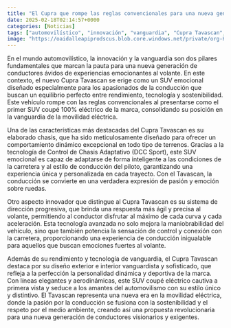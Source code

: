 ```yaml
---
title: "El Cupra que rompe las reglas convencionales para una nueva generación de conductores"
date: 2025-02-18T02:14:57+0000
categories: [Noticias]
tags: ["automovilístico", "innovación", "vanguardia", "Cupra Tavascan", "SUV emocional", "tecnología", "sostenibilidad", "conducción", "chasis", "Control de Chasis Adaptativo", "dirección progresiva", "diseño exterior", "diseño interior", "movilidad eléct"]
image: "https://oaidalleapiprodscus.blob.core.windows.net/private/org-HKmKxpuNw3Y88lm4EBrIPq0n/user-ZwiCXOggLL8ZNNKE2g7rXFmV/img-Ar4TgbYqWGWZJ09CDP8JBbc2.png?st=2025-02-18T01%3A14%3A56Z&se=2025-02-18T03%3A14%3A56Z&sp=r&sv=2024-08-04&sr=b&rscd=inline&rsct=image/png&skoid=d505667d-d6c1-4a0a-bac7-5c84a87759f8&sktid=a48cca56-e6da-484e-a814-9c849652bcb3&skt=2025-02-17T10%3A06%3A41Z&ske=2025-02-18T10%3A06%3A41Z&sks=b&skv=2024-08-04&sig=enH8Vn7s0dOMQZDfDEBxSJJCmzGSwz3QrJX3Ko/G7/g%3D"
---
```


En el mundo automovilístico, la innovación y la vanguardia son dos pilares fundamentales que marcan la pauta para una nueva generación de conductores ávidos de experiencias emocionantes al volante. En este contexto, el nuevo Cupra Tavascan se erige como un SUV emocional diseñado especialmente para los apasionados de la conducción que buscan un equilibrio perfecto entre rendimiento, tecnología y sostenibilidad. Este vehículo rompe con las reglas convencionales al presentarse como el primer SUV coupé 100% eléctrico de la marca, consolidando su posición en la vanguardia de la movilidad eléctrica.

Una de las características más destacadas del Cupra Tavascan es su elaborado chasis, que ha sido meticulosamente diseñado para ofrecer un comportamiento dinámico excepcional en todo tipo de terrenos. Gracias a la tecnología de Control de Chasis Adaptativo (DCC Sport), este SUV emocional es capaz de adaptarse de forma inteligente a las condiciones de la carretera y al estilo de conducción del piloto, garantizando una experiencia única y personalizada en cada trayecto. Con el Tavascan, la conducción se convierte en una verdadera expresión de pasión y emoción sobre ruedas.

Otro aspecto innovador que distingue al Cupra Tavascan es su sistema de dirección progresiva, que brinda una respuesta más ágil y precisa al volante, permitiendo al conductor disfrutar al máximo de cada curva y cada aceleración. Esta tecnología avanzada no solo mejora la maniobrabilidad del vehículo, sino que también potencia la sensación de control y conexión con la carretera, proporcionando una experiencia de conducción inigualable para aquellos que buscan emociones fuertes al volante.

Además de su rendimiento y tecnología de vanguardia, el Cupra Tavascan destaca por su diseño exterior e interior vanguardista y sofisticado, que refleja a la perfección la personalidad dinámica y deportiva de la marca. Con líneas elegantes y aerodinámicas, este SUV coupé eléctrico cautiva a primera vista y seduce a los amantes del automovilismo con su estilo único y distintivo. El Tavascan representa una nueva era en la movilidad eléctrica, donde la pasión por la conducción se fusiona con la sostenibilidad y el respeto por el medio ambiente, creando así una propuesta revolucionaria para una nueva generación de conductores visionarios y exigentes.
    